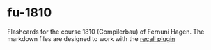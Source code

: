 # fu-1810

Flashcards for the course 1810 (Compilerbau) of Fernuni Hagen. The markdown files are designed to work with the [recall plugin](https://marketplace.visualstudio.com/items?itemName=frenya.vscode-recall)
